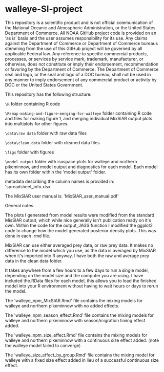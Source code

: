 # walleye-SI-project

This repository is a scientific product and is not official communication of the National Oceanic and Atmospheric Administration, or the United States Department of Commerce. All NOAA GitHub project code is provided on an ‘as is’ basis and the user assumes responsibility for its use. Any claims against the Department of Commerce or Department of Commerce bureaus stemming from the use of this GitHub project will be governed by all applicable Federal law. Any reference to specific commercial products, processes, or services by service mark, trademark, manufacturer, or otherwise, does not constitute or imply their endorsement, recommendation or favoring by the Department of Commerce. The Department of Commerce seal and logo, or the seal and logo of a DOC bureau, shall not be used in any manner to imply endorsement of any commercial product or activity by DOC or the United States Government.



This repository has the following structure: 

`\R` folder containing R code

`\R\map-making-and-figure-merging-for-walleye` folder containing R code and files for making figure 1, and merging individual MixSIAR output plots into multiplots for other figures.

`\data\raw data` folder with raw data files

`\data\clean_data` folder with cleaned data files

`\figs` folder with figures
 
`\model output` folder with isospace plots for walleye and northern pikeminnow, and model output and diagnostics for each model. Each model has its own folder within the 'model output' folder.

metadata describing the column names is provided in: 'spreadsheet_info.xlsx'

The MixSIAR user manual is: 'MixSIAR_user_manual.pdf'



General notes: 

The plots I generated from model results were modified from the standard MisSIAR output, which while nice generally isn't publication ready on it's own. Within the code for the output_JAGS function I modified the ggplot2 code to change how the model generated posterior density plots. This was done in each .rmd file.

MixSIAR can use either averaged prey data, or raw prey data. It makes no difference to the model which you use, as the data is averaged by MixSIAR when it's imported into R anyway. I have both the raw and average prey data in the clean data folder. 

It takes anywhere from a few hours to a few days to run a single model, depending on the model size and the computer you are using. I have included the.RData files for each model, this allows you to load the finished model into your R environment without having to wait hours or days to rerun the model.

The 'walleye_npm_MixSIAR.Rmd' file contains the mixing models for walleye and northern pikeminnow with no added effects. 

The 'walleye_npm_season_effect.Rmd' file contains the mixing models for walleye and northern pikeminnow with season/migration timing effect added. 

The 'walleye_npm_size_effect.Rmd' file contains the mixing models for walleye and northern pikeminnow with a continuous size effect added. (note the walleye model failed to converge) 

The 'walleye_size_effect_by_group.Rmd' file contains the mixing model for walleye with a fixed size effect added in lieu of a successful continuous size effect. 

